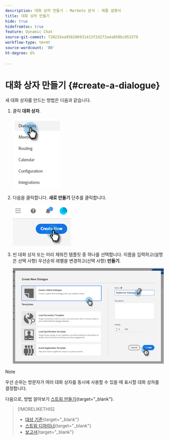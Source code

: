 ```yaml
---
description: 대화 상자 만들기 - Marketo 문서 - 제품 설명서
title: 대화 상자 만들기
hide: true
hidefromtoc: true
feature: Dynamic Chat
source-git-commit: 720215ea958206931413f2d273a4a058bc051579
workflow-type: tm+mt
source-wordcount: '80'
ht-degree: 6%

---
```


# 대화 상자 만들기 {#create-a-dialogue}

새 대화 상자를 만드는 방법은 다음과 같습니다.

1. 클릭 **대화 상자**.

   ![](assets/create-a-dialogue-1.png)

1. 다음을 클릭합니다. **새로 만들기** 단추를 클릭합니다.

   ![](assets/create-a-dialogue-2.png)

1. 빈 대화 상자 또는 미리 채워진 템플릿 중 하나를 선택합니다. 이름을 입력하고(설명은 선택 사항) 우선순위 레벨을 변경하고(선택 사항) **만들기**.

   ![](assets/create-a-dialogue-3.png)

>[!NOTE]
>
>우선 순위는 방문자가 여러 대화 상자를 동시에 사용할 수 있을 때 표시할 대화 상자를 결정합니다.

다음으로, 방법 알아보기 [스트림 만들기](/help/marketo/product-docs/demand-generation/dynamic-chat/dialogues/stream-designer.md#create-a-stream){target="_blank"}.

>[!MORELIKETHIS]
>
>* [대상 기준](/help/marketo/product-docs/demand-generation/dynamic-chat/dialogues/audience-criteria.md){target="_blank"}
>* [스트림 디자이너](/help/marketo/product-docs/demand-generation/dynamic-chat/dialogues/stream-designer.md){target="_blank"}
>* [보고서](/help/marketo/product-docs/demand-generation/dynamic-chat/dialogues/reports.md){target="_blank"}
